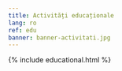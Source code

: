 ```yaml
---
title: Activități educaționale
lang: ro
ref: edu
banner: banner-activitati.jpg
---
```


{% include educational.html %}

